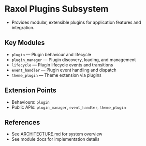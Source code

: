 # Raxol Plugins Subsystem

- Provides modular, extensible plugins for application features and integration.

## Key Modules

- `plugin` — Plugin behaviour and lifecycle
- `plugin_manager` — Plugin discovery, loading, and management
- `lifecycle` — Plugin lifecycle events and transitions
- `event_handler` — Plugin event handling and dispatch
- `theme_plugin` — Theme extension via plugins

## Extension Points

- Behaviours: `plugin`
- Public APIs: `plugin_manager`, `event_handler`, `theme_plugin`

## References

- See [ARCHITECTURE.md](../../../docs/ARCHITECTURE.md) for system overview
- See module docs for implementation details
